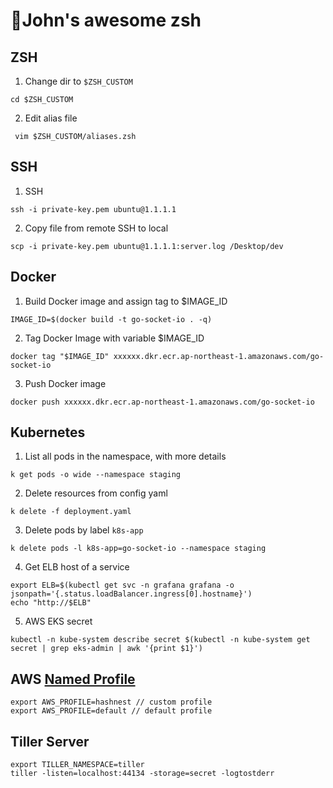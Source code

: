 # 🚀John's awesome zsh

## ZSH
1. Change dir to `$ZSH_CUSTOM`
```
cd $ZSH_CUSTOM
```
2. Edit alias file
```
 vim $ZSH_CUSTOM/aliases.zsh 
```

## SSH
1. SSH
```
ssh -i private-key.pem ubuntu@1.1.1.1 
```
2. Copy file from remote SSH to local
```
scp -i private-key.pem ubuntu@1.1.1.1:server.log /Desktop/dev
```

## Docker
1. Build Docker image and assign tag to $IMAGE_ID
```
IMAGE_ID=$(docker build -t go-socket-io . -q)
```
2. Tag Docker Image with variable $IMAGE_ID
```
docker tag "$IMAGE_ID" xxxxxx.dkr.ecr.ap-northeast-1.amazonaws.com/go-socket-io
```
3. Push Docker image
```
docker push xxxxxx.dkr.ecr.ap-northeast-1.amazonaws.com/go-socket-io
```

## Kubernetes
1. List all pods in the namespace, with more details 
```
k get pods -o wide --namespace staging
```
2. Delete resources from config yaml
```
k delete -f deployment.yaml
```
3. Delete pods by label `k8s-app`
```
k delete pods -l k8s-app=go-socket-io --namespace staging      
```
4. Get ELB host of a service
```
export ELB=$(kubectl get svc -n grafana grafana -o jsonpath='{.status.loadBalancer.ingress[0].hostname}')
echo "http://$ELB"
```
5. AWS EKS secret
```
kubectl -n kube-system describe secret $(kubectl -n kube-system get secret | grep eks-admin | awk '{print $1}')
```

## AWS [Named Profile](https://docs.aws.amazon.com/cli/latest/userguide/cli-configure-profiles.html)
```
export AWS_PROFILE=hashnest // custom profile
export AWS_PROFILE=default // default profile
```

## Tiller Server
```
export TILLER_NAMESPACE=tiller 
tiller -listen=localhost:44134 -storage=secret -logtostderr
```

